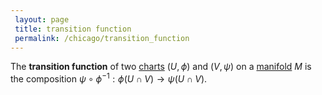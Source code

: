 ```yaml
---
 layout: page
 title: transition function
 permalink: /chicago/transition_function
---
```

The **transition function** of two [charts](https://mathgloss.github.io/MathGloss/chicago/chart) $(U,\phi)$ and $(V, \psi)$ on a [manifold](https://mathgloss.github.io/MathGloss/chicago/manifold) $M$ is the composition $\psi \circ \phi^{-1}: \phi(U\cap V)\to \psi(U\cap V)$.

